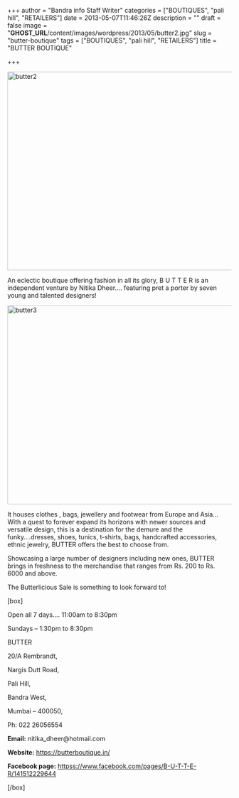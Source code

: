+++
author = "Bandra info Staff Writer"
categories = ["BOUTIQUES", "pali hill", "RETAILERS"]
date = 2013-05-07T11:46:26Z
description = ""
draft = false
image = "__GHOST_URL__/content/images/wordpress/2013/05/butter2.jpg"
slug = "butter-boutique"
tags = ["BOUTIQUES", "pali hill", "RETAILERS"]
title = "BUTTER BOUTIQUE"

+++


<p><a href="https://i1.wp.com/bandra.info/wp-content/uploads/2013/05/butter2.jpg?ssl=1"><img loading="lazy" class="size-full wp-image-1442 aligncenter" alt="butter2" src="https://i1.wp.com/bandra.info/wp-content/uploads/2013/05/butter2.jpg?resize=598%2C447&#038;ssl=1" width="598" height="447" srcset="https://i1.wp.com/bandra.info/wp-content/uploads/2013/05/butter2.jpg?w=598&amp;ssl=1 598w, https://i1.wp.com/bandra.info/wp-content/uploads/2013/05/butter2.jpg?resize=300%2C224&amp;ssl=1 300w" sizes="(max-width: 598px) 100vw, 598px" data-recalc-dims="1" /></a></p>
<p>An eclectic boutique offering fashion in all its glory, B U T T E R is an independent venture by Nitika Dheer&#8230;. featuring pret a porter by seven young and talented designers!</p>
<p><a href="https://i1.wp.com/bandra.info/wp-content/uploads/2013/05/butter3.jpg?ssl=1"><img loading="lazy" class="size-full wp-image-1443 aligncenter" alt="butter3" src="https://i1.wp.com/bandra.info/wp-content/uploads/2013/05/butter3.jpg?resize=598%2C448&#038;ssl=1" width="598" height="448" srcset="https://i1.wp.com/bandra.info/wp-content/uploads/2013/05/butter3.jpg?w=598&amp;ssl=1 598w, https://i1.wp.com/bandra.info/wp-content/uploads/2013/05/butter3.jpg?resize=300%2C224&amp;ssl=1 300w" sizes="(max-width: 598px) 100vw, 598px" data-recalc-dims="1" /></a></p>
<p>It houses clothes , bags, jewellery and footwear from Europe and Asia&#8230; With a quest to forever expand its horizons with newer sources and versatile design, this is a destination for the demure and the funky&#8230;.dresses, shoes, tunics, t-shirts, bags, handcrafted accessories, ethnic jewelry, BUTTER offers the best to choose from.</p>
<p>Showcasing a large number of designers including new ones, BUTTER brings in freshness to the merchandise that ranges from Rs. 200 to Rs. 6000 and above.</p>
<p>The Butterlicious Sale is something to look forward to!</p>
<p>[box]</p>
<p>Open all 7 days&#8230;. 11:00am to 8:30pm</p>
<p>Sundays &#8211; 1:30pm to 8:30pm</p>
<p>BUTTER</p>
<p>20/A Rembrandt,</p>
<p>Nargis Dutt Road,</p>
<p>Pali Hill,</p>
<p>Bandra West,</p>
<p>Mumbai &#8211; 400050,</p>
<p>Ph: 022 26056554</p>
<p><strong>Email:</strong> nitika_dheer@hotmail.com</p>
<p><strong>Website:</strong> <a href="https://butterboutique.in/">https://butterboutique.in/</a></p>
<p><strong>Facebook page:</strong> <a href="httpss://www.facebook.com/pages/B-U-T-T-E-R/141512229644">httpss://www.facebook.com/pages/B-U-T-T-E-R/141512229644</a></p>
<p>[/box]</p>



